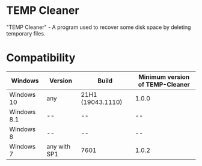 # TEMP Cleaner
"TEMP Cleaner" - A program used to recover some disk space by deleting temporary files.

# Compatibility
Windows | Version | Build | Minimum version of TEMP-Cleaner
------------ | ------------- | ------------ | -------------
Windows 10 | any | 21H1 (19043.1110) | 1.0.0
Windows 8.1 | -- | -- | --
Windows 8 | -- | -- | --
Windows 7 | any with SP1 | 7601 | 1.0.2
